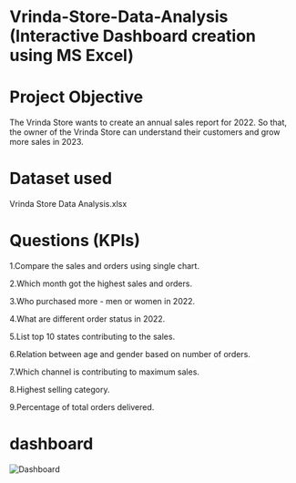 # Vrinda-Store-Data-Analysis (Interactive Dashboard creation using MS Excel)
# Project Objective
The Vrinda Store wants to create an annual sales report for 2022. So that, the owner of the Vrinda Store can understand their customers and grow more sales in 2023.
# Dataset used
Vrinda Store Data Analysis.xlsx
# Questions (KPIs)
1.Compare the sales and orders using single chart.

2.Which month got the highest sales and orders.

3.Who purchased more - men or women in 2022.

4.What are different order status in 2022.

5.List top 10 states contributing to the sales.

6.Relation between age and gender based on number of orders.

7.Which channel is contributing to maximum sales.

8.Highest selling category.

9.Percentage of total orders delivered.

# dashboard
![Dashboard](https://github.com/user-attachments/assets/dbe63042-7c58-4345-acb1-5c9d256cf46c)

